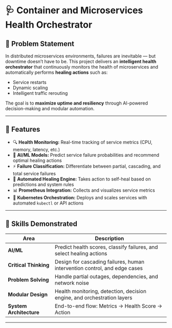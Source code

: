 # 🩺 Container and Microservices Health Orchestrator

## 📌 Problem Statement

In distributed microservices environments, failures are inevitable — but downtime doesn’t have to be. This project delivers an **intelligent health orchestrator** that continuously monitors the health of microservices and automatically performs **healing actions** such as:

- Service restarts
- Dynamic scaling
- Intelligent traffic rerouting

The goal is to **maximize uptime and resiliency** through AI-powered decision-making and modular automation.

---

## 🚀 Features

- 🔍 **Health Monitoring:** Real-time tracking of service metrics (CPU, memory, latency, etc.)
- 🧠 **AI/ML Models:** Predict service failure probabilities and recommend optimal healing actions
- ⚡ **Failure Classification:** Differentiate between partial, cascading, and total service failures
- 🔁 **Automated Healing Engine:** Takes action to self-heal based on predictions and system rules
- 📊 **Prometheus Integration:** Collects and visualizes service metrics
- 🧩 **Kubernetes Orchestration:** Deploys and scales services with automated `kubectl` or API actions

---

## 🧠 Skills Demonstrated

| Area              | Description                                                                 |
|-------------------|-----------------------------------------------------------------------------|
| **AI/ML**          | Predict health scores, classify failures, and select healing actions         |
| **Critical Thinking** | Design for cascading failures, human intervention control, and edge cases |
| **Problem Solving**   | Handle partial outages, dependencies, and network noise                   |
| **Modular Design**    | Health monitoring, detection, decision engine, and orchestration layers   |
| **System Architecture** | End-to-end flow: Metrics → Health Score → Action                         |

---


